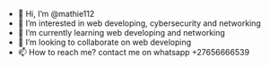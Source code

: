 - 👋 Hi, I’m @mathie112
- 👀 I’m interested in web developing, cybersecurity and networking
- 🌱 I’m currently learning web developing and networking
- 💞️ I’m looking to collaborate on web developing
- 📫 How to reach me? contact me on whatsapp +27656666539

 


